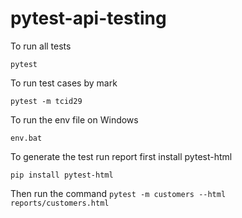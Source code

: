 # pytest-api-testing

To run all tests

`pytest`

To run test cases by mark

`pytest -m tcid29`

To run the env file on Windows

`env.bat`

To generate the test run report first install pytest-html

`pip install pytest-html`

Then run the command 
`pytest -m customers --html reports/customers.html`
